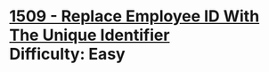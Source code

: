 # [1509 - Replace Employee ID With The Unique Identifier](https://leetcode.com/problems/replace-employee-id-with-the-unique-identifier/) </br> Difficulty: Easy
